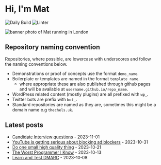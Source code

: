 # Hi, I'm Mat

![Daily Build](https://github.com/mat-0/mat-0/workflows/Daily%20Build/badge.svg) ![Linter](https://github.com/mat-0/mat-0/workflows/Linter/badge.svg)

![banner photo of Mat running in London](https://raw.githubusercontent.com/mat-0/mat-0/master/images/gh-header-image-cropped.jpg)

## Repository naming convention

Repositories, where possible, are lowercase with underscores and follow the naming conventions below.

- Demonstrations or proof of concepts use the format `demo_name`.
- Boilerplate or templates are named in the format `template_name`.
  - where appropriate these are also published through github pages and will be available at `username.github.io/repo_name`.
- WordPress related content (mostly plugins) are all prefixed with `wp_`.
- Twitter bots are prefix with `bot_`.
- Standard repositories are named as they are, sometimes this might be a domain name e.g `thechels.uk`.

## Latest posts

<!-- blog starts -->
- [Candidate Interview questions](https://thechels.uk/candidate-interview-questions) - 2023-11-01
- [YouTube is getting serious about blocking ad blockers](https://thechels.uk/youtube-is-getting-serious-about-blocking-ad-blockers) - 2023-10-31
- [Do one small high quality thing](https://thechels.uk/do-one-small-high-quality-thing) - 2023-10-21
- [The Worst Programmer I Know](https://thechels.uk/the-worst-programmer-i-know) - 2023-10-13
- [Learn and Test DMARC](https://thechels.uk/learn-and-test-dmarc) - 2023-10-08
<!-- blog ends -->
